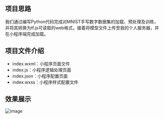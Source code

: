## 项目思路
我们通过编写Python代码完成对MNIST手写数字数据集的加载、预处理及训练，并将其转换为tf.js可读取的web格式，接着将模型文件上传至我的个人服务器，并在小程序端完成加载。

## 项目文件介绍
+ index.wxml：小程序页面文件
+ index.js：小程序逻辑处理页面
+ index.json：小程序配置页面
+ index.wxss：小程序样式配置文件


## 效果展示
![image](https://user-images.githubusercontent.com/41555864/155908753-261f917c-627f-48b1-aeca-8ccdcfb7a24d.png)
